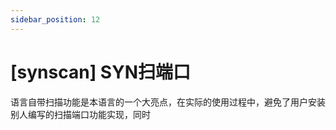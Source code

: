 ```yaml
---
sidebar_position: 12
---
```


# [synscan] SYN扫端口

语言自带扫描功能是本语言的一个大亮点，在实际的使用过程中，避免了用户安装别人编写的扫描端口功能实现，同时